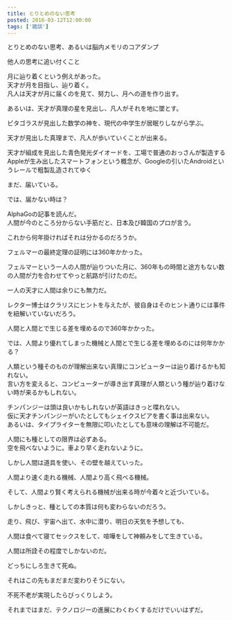 ```yaml
---
title: とりとめのない思考
posted: 2016-03-12T12:00:00
tags: ['雑談']
---
```


とりとめのない思考、あるいは脳内メモリのコアダンプ  
  
他人の思考に追い付くこと  
  
月に辿り着くという例えがあった。  
天才が月を目指し、辿り着く。  
凡人は天才が月に届くのを見て、努力し、月への道を作り出す。  
  
あるいは、天才が真理の星を見出し、凡人がそれを地に墜とす。  
  
ピタゴラスが見出した数学の神を、現代の中学生が居眠りしながら学ぶ。  
  
天才が見出した真理まで、凡人が歩いていくことが出来る。  
  
天才が組成を見出した青色発光ダイオードを、工場で普通のおっさんが製造する  
Appleが生み出したスマートフォンという概念が、Googleの引いたAndroidというレールで粗製乱造されてゆく  
  
まだ、届いている。  
  
では、届かない時は？  
  
AlphaGoの記事を読んだ。  
人間が今のところ分からない手筋だと、日本及び韓国のプロが言う。  
  
これから何年掛ければそれは分かるのだろうか。  
  
フェルマーの最終定理の証明には360年かかった。  
  
フェルマーという一人の人間が辿りついた月に、360年もの時間と途方もない数の人間が力を合わせてやっと航路が引けたのだ。  
  
一人の天才に人間は余りにも無力だ。  
  
レクター博士はクラリスにヒントを与えたが、彼自身はそのヒント通りには事件を紐解いていないだろう。  
  
人間と人間とで生じる差を埋めるので360年かかった。  
  
では、人間より優れてしまった機械と人間とで生じる差を埋めるのには何年かかる？  
  
人類という種そのものが理解出来ない真理にコンピューターは辿り着けるかも知れない。  
言い方を変えると、コンピューターが導き出す真理が人類という種が辿り着けない時が来るかもしれない。  
  
チンパンジーは頭は良いかもしれないが英語はきっと喋れない。  
仮に天才チンパンジーがいたとしてもシェイクスピアを書く事は出来ない。  
あるいは、タイプライターを無限に叩いたとしても意味の理解は不可能だ。  
  
人間にも種としての限界は必ずある。  
空を飛べないように。車より早く走れないように。  
  
しかし人間は道具を使い、その壁を越えていった。  
  
人間より速く走れる機械、人間より高く飛べる機械。  
  
そして、人間より賢く考えられる機械が出来る時が今着々と近づいている。  
  
しかしきっと、種としての本質は何も変わらないのだろう。  
  
走り、飛び、宇宙へ出て、水中に潜り、明日の天気を予想しても、  
  
人間は食べて寝てセックスをして、喧嘩をして神頼みをして生きている。  
  
人間は所詮その程度でしかないのだ。  
  
どっちにしろ生きて死ぬ。  
  
それはこの先もまだまだ変わりそうにない。  
  
不死不老が実現したらびっくりしよう。  
  
それまではまだ、テクノロジーの進展にわくわくするだけでいいはずだ。

